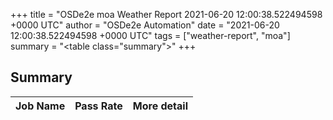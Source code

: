 +++
title = "OSDe2e moa Weather Report 2021-06-20 12:00:38.522494598 +0000 UTC"
author = "OSDe2e Automation"
date = "2021-06-20 12:00:38.522494598 +0000 UTC"
tags = ["weather-report", "moa"]
summary = "<table class=\"summary\"></table>"
+++
## Summary

| Job Name | Pass Rate | More detail |
|----------|-----------|-------------|




